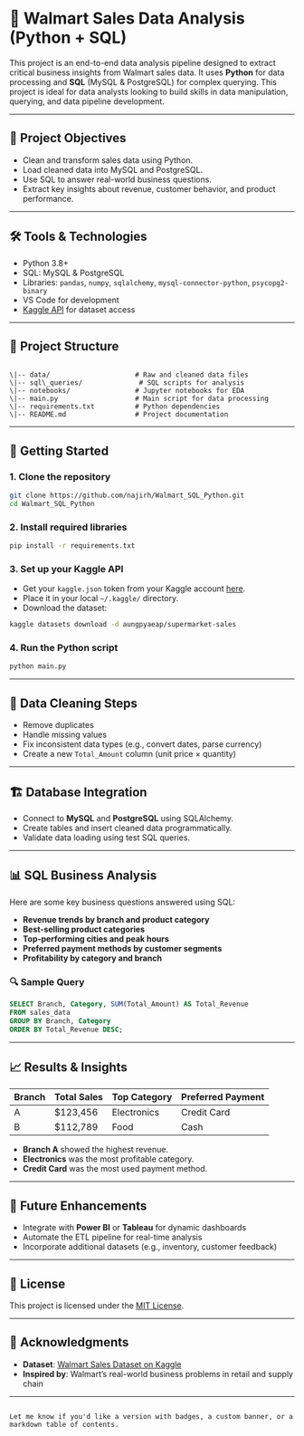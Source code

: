 


# 🛒 Walmart Sales Data Analysis (Python + SQL)

This project is an end-to-end data analysis pipeline designed to extract critical business insights from Walmart sales data. It uses **Python** for data processing and **SQL** (MySQL & PostgreSQL) for complex querying. This project is ideal for data analysts looking to build skills in data manipulation, querying, and data pipeline development.

---

## 📌 Project Objectives

- Clean and transform sales data using Python.
- Load cleaned data into MySQL and PostgreSQL.
- Use SQL to answer real-world business questions.
- Extract key insights about revenue, customer behavior, and product performance.

---

## 🛠️ Tools & Technologies

- Python 3.8+
- SQL: MySQL & PostgreSQL
- Libraries: `pandas`, `numpy`, `sqlalchemy`, `mysql-connector-python`, `psycopg2-binary`
- VS Code for development
- [Kaggle API](https://www.kaggle.com/docs/api) for dataset access

---

## 📂 Project Structure

```

\|-- data/                     # Raw and cleaned data files
\|-- sql\_queries/              # SQL scripts for analysis
\|-- notebooks/                # Jupyter notebooks for EDA
\|-- main.py                   # Main script for data processing
\|-- requirements.txt          # Python dependencies
\|-- README.md                 # Project documentation

````

---

## 🚀 Getting Started

### 1. Clone the repository
```bash
git clone https://github.com/najirh/Walmart_SQL_Python.git
cd Walmart_SQL_Python
````

### 2. Install required libraries

```bash
pip install -r requirements.txt
```

### 3. Set up your Kaggle API

* Get your `kaggle.json` token from your Kaggle account [here](https://www.kaggle.com/account).
* Place it in your local `~/.kaggle/` directory.
* Download the dataset:

```bash
kaggle datasets download -d aungpyaeap/supermarket-sales
```

### 4. Run the Python script

```bash
python main.py
```

---

## 🧹 Data Cleaning Steps

* Remove duplicates
* Handle missing values
* Fix inconsistent data types (e.g., convert dates, parse currency)
* Create a new `Total_Amount` column (unit price × quantity)

---

## 🏗️ Database Integration

* Connect to **MySQL** and **PostgreSQL** using SQLAlchemy.
* Create tables and insert cleaned data programmatically.
* Validate data loading using test SQL queries.

---

## 📊 SQL Business Analysis

Here are some key business questions answered using SQL:

* **Revenue trends by branch and product category**
* **Best-selling product categories**
* **Top-performing cities and peak hours**
* **Preferred payment methods by customer segments**
* **Profitability by category and branch**

### 🔍 Sample Query

```sql
SELECT Branch, Category, SUM(Total_Amount) AS Total_Revenue
FROM sales_data
GROUP BY Branch, Category
ORDER BY Total_Revenue DESC;
```

---

## 📈 Results & Insights

| Branch | Total Sales | Top Category | Preferred Payment |
| ------ | ----------- | ------------ | ----------------- |
| A      | \$123,456   | Electronics  | Credit Card       |
| B      | \$112,789   | Food         | Cash              |

* **Branch A** showed the highest revenue.
* **Electronics** was the most profitable category.
* **Credit Card** was the most used payment method.

---

## 🔄 Future Enhancements

* Integrate with **Power BI** or **Tableau** for dynamic dashboards
* Automate the ETL pipeline for real-time analysis
* Incorporate additional datasets (e.g., inventory, customer feedback)

---

## 📄 License

This project is licensed under the [MIT License](LICENSE).

---

## 🙌 Acknowledgments

* **Dataset**: [Walmart Sales Dataset on Kaggle](https://www.kaggle.com/datasets/aungpyaeap/supermarket-sales)
* **Inspired by**: Walmart’s real-world business problems in retail and supply chain

---

```

Let me know if you'd like a version with badges, a custom banner, or a markdown table of contents.
```
